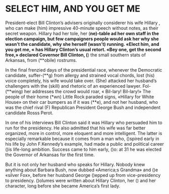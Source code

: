 # SELECT HIM, AND YOU GET ME

President-elect Bill Clinton’s advisers originally considerer his wife Hillary 
, who can make (him) impressive 40-minute speech without notes, as their secret weapon. Hillary had her tole, her (**ne)-table ad her own staff in the election campaign, but few campaigners people would ask her why she wasn’t the candidate, why she herself (wasn’t) running. «Elect him, and you get me, « has Hillary Clinton’s usual retort. «Bey one, get the second free,» declared Covernor Bill Clinton, (**) the small southern stats of Arkansas, from (**obile) rostrums.

In the final frenzied days of the presidential race, whenever the Democratic candidate, suffer-(**g) from allergy and strained vocal chords, lost (his) voice completely, his wife would take over. (She) attacked her husband’s challengers with the (skill) and rhetoric of an experienced lawyer. Fol-(**wing) her addresses the crowd would roar, « Bil-lary! Bil-lary!» The people of their home (*wn) Little Rock paraded signs, «Hillary for White House» on their car bumpers as if it was (**e), and not her husband, who was the chief rival (F) Republican President George Bush and independent candidate Rosss Perot.

In one of his interviews Bill Clinton said it was Hillary who persuaded him to run for the presidency. He also admitted that his wife was far better organized, more in control, more eloquent and more intelligent. The latter is especially remarkable because it comes from a man who, ()spired early in his life by John F.Kennedy’s example, had made a public and political career ()is life-long ambition. Success came to him early, ()o: at 31 he was elected the Governor of Arkansas for the first time.

But it is not only her husband who speaks for Hillary. Nobody knew anything about Barbara Bush, now dubbed «America;s Grandma» and ()e «silver Fox», before her husband George ()epped up from vice-presidency to presidency. ()olumes were written about Hillary Clinton, her () and her character, long before she became America’s first lady.
